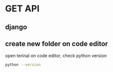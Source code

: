 # GET API
## django
## create new folder on code editor



open terinal on code editor, check python version
```bash
python --version
```
